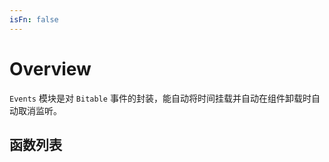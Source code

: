 ```yaml
---
isFn: false
---
```


# Overview

`Events` 模块是对 `Bitable` 事件的封装，能自动将时间挂载并自动在组件卸载时自动取消监听。

## 函数列表

<FunctionList module="events" />
